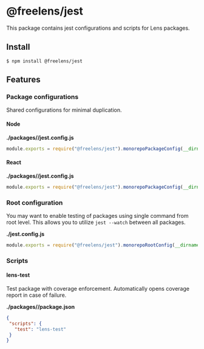 # @freelens/jest

This package contains jest configurations and scripts for Lens packages.

## Install

```
$ npm install @freelens/jest
```

## Features

### Package configurations
Shared configurations for minimal duplication.

#### Node

**./packages/<any-package>/jest.config.js**
```javascript
module.exports = require("@freelens/jest").monorepoPackageConfig(__dirname).configForNode;
```

#### React

**./packages/<any-package>/jest.config.js**
```javascript
module.exports = require("@freelens/jest").monorepoPackageConfig(__dirname).configForReact;
```

### Root configuration
You may want to enable testing of packages using single command from root level. This allows you to utilize `jest --watch` between all packages.


**./jest.config.js**
```javascript
module.exports = require("@freelens/jest").monorepoRootConfig(__dirname);
```

### Scripts

#### lens-test
Test package with coverage enforcement. Automatically opens coverage report in case of failure.

**./packages/<any-package>/package.json**
```json
{
 "scripts": {
   "test": "lens-test"
 }         
}
```
